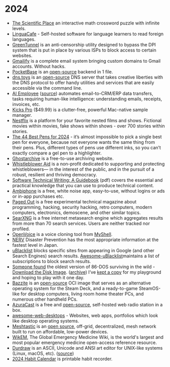 # 2024

- [The Scientific Place](https://scientific.place/math-crossword/) an interactive math crossword puzzle with infinite levels.
- [LinguaCafe](https://simjanos-dev.github.io/LinguaCafeHome/) - Self-hosted software for language learners to read foreign languages.
- [GreenTunnel](https://github.com/SadeghHayeri/GreenTunnel) is an anti-censorship utility designed to bypass the DPI system that is put in place by various ISPs to block access to certain websites.
- [Gmailify](https://www.gmailify.com) is a complete email system bringing custom domains to Gmail accounts. Without hacks.
- [PocketBase](https://pocketbase.io) is an [open-source](https://github.com/pocketbase/pocketbase) backend in 1 file.
- [dns.toys](https://www.dns.toys) is an [open-source](https://github.com/knadh/dns.toys) DNS server that takes creative liberties with the DNS protocol to offer handy utilities and services that are easily accessible via the command line.
- [AI Employee](https://aiemploye.com) ([source](https://github.com/vignshwarar/AI-Employe)) automates email-to-CRM/ERP data transfers, tasks requiring human-like intelligence: understanding emails, receipts, invoices, etc.
- [Kicks Pro](https://www.kickspro.app) ($49.99) is a clutter-free, powerful Mac-native sample manager.
- [Nestflix](https://nestflix.fun) is a platform for your favorite nested films and shows. Fictional movies within movies, fake shows within shows - over 700 stories within stories.
- [The 44 Best Pens for 2024](https://www.jetpens.com/blog/The-44-Best-Pens-for-2024-Gel-Ballpoint-Rollerball-and-Fountain-Pens/pt/974) - it’s almost impossible to pick a single best pen for everyone, because not everyone wants the same thing from their pens. Plus, different types of pens use different inks, so you can’t exactly compare a gel pen to a highlighter.
- [Ghostarchive](https://ghostarchive.org/) is a free-to-use archiving website.
- [Whistleblower Aid](https://whistlebloweraid.org) is a non-profit dedicated to supporting and protecting whistleblowers— in the interest of the public, and in the pursuit of a robust, resilient and thriving democracy. 
- [Software Technical Writing: A Guidebook](https://jamesg.blog/book.pdf) (pdf) covers the essential and practical knowledge that you can use to produce technical content.
- [Ambiphone](https://ambiph.one/) is a free, white noise app, easy-to-use, without logins or ads or in-app purchases etc.
- [Paged Out](https://pagedout.institute) is a free experimental technical magazine about programming, hacking, security hacking, retro computers, modern computers, electronics, demoscene, and other similar topics.
- [SearXNG](https://searxng.org) is a free internet metasearch engine which aggregates results from more than 70 search services. Users are neither tracked nor profiled.
- [OpenVoice](https://github.com/myshell-ai/OpenVoice) is a voice cloning tool from [MyShell](https://myshell.ai).
- [NERV](https://nerv.app/en/) Disaster Prevention has the most appropriate information at the fastest level in Japan.
- [uBlacklist](https://github.com/iorate/ublacklist) blocks specific sites from appearing in Google (and other Search Engines) search results. [Awesome-uBlacklist](https://github.com/rjaus/awesome-ublacklist)maintains a list of subscriptions to block search results.
- [Someone found](https://virtuallyfun.com/2023/12/30/86-dos-version-0-11-found/) the oldest version of 86-DOS surviving in the wild - [Download the Disk Image](https://archive.org/details/86-dos-version-0.1-c-serial-11-original-disk). ([archive](https://archive.ph/PDdXp)) I’ve [kept a copy](https://github.com/oinam/86-dos-version-0.1-c-serial-11-original-disk) for my playground and hoping to play with it one day.
- [Bazzite](https://bazzite.gg/) is an [open-source](https://github.com/ublue-os/bazzite) OCI image that serves as an alternative operating system for the Steam Deck, and a ready-to-game SteamOS-like for desktop computers, living room home theater PCs, and numerous other handheld PCs.
- [AzuraCast](https://www.azuracast.com) is a free and [open-source](https://github.com/AzuraCast/AzuraCast), self-hosted web radio station in a box.
- [awesome-web-desktops](https://github.com/syxanash/awesome-web-desktops) - Websites, web apps, portfolios which look like desktop operating systems.
- [Meshtastic](https://meshtastic.org) is an [open source](https://github.com/meshtastic), off-grid, decentralized, mesh network built to run on affordable, low-power devices.
- [WikEM](https://wikem.org/), The Global Emergency Medicine Wiki, is the world's largest and most popular emergency medicine open-access reference resource.
- [Durdraw](https://durdraw.org) is an ASCII, Unicode and ANSI art editor for UNIX-like systems (Linux, macOS, etc). ([source](https://github.com/cmang/durdraw))
- [2024 Habit Calendar](https://habitcalendar.co) is printable habit recorder.